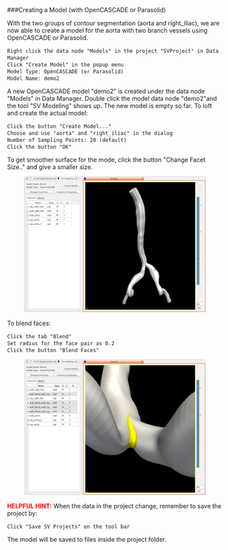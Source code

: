###Creating a Model (with OpenCASCADE or Parasolid)

With the two groups of contour segmentation (aorta and right_iliac), we are now able to create a model for the aorta with two branch vessels using OpenCASCADE or Parasolid.

	Right click the data node "Models" in the project "SVProject" in Data Manager
	Click "Create Model" in the popup menu
	Model Type: OpenCASCADE (or Parasolid)
	Model Name: demo2

A new OpenCASCADE model "demo2" is created under the data node "Models" in Data Manager. Double click the model data node "demo2"and the tool "SV Modeling" shows up. The new model is empty so far. To loft and create the actual model:

	Click the button "Create Model..."
	Choose and use "aorta" and "right_iliac" in the dialog
	Number of Sampling Points: 20 (default)
	Click the button "OK"

To get smoother surface for the mode, click the button "Change Facet Size.." and give a smaller size.

<figure>
  <img class="svImg svImgLg"  src="documentation/userguide3/imgs/modeling/occtlofting.png"> 
  <figcaption class="svCaption" ></figcaption>
</figure>


To blend faces:

	Click the tab "Blend"
	Set radius for the face pair as 0.2
	Click the button "Blend Faces"

<figure>
  <img class="svImg svImgLg"  src="documentation/userguide3/imgs/modeling/occtblending.png"> 
  <figcaption class="svCaption" ></figcaption>
</figure>

<font color="red">**HELPFUL HINT:** </font> When the data in the project change, remember to save the project by:

	Click "Save SV Projects" on the tool bar

The model will be saved to files inside the project folder.
